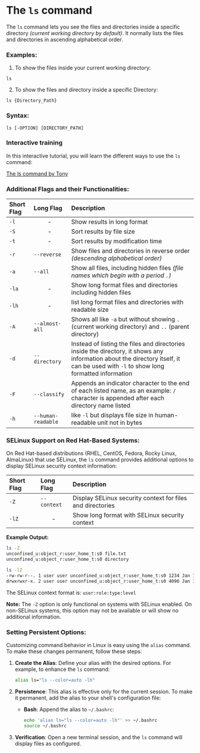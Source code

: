 # The `ls` command

The `ls` command lets you see the files and directories inside a specific directory *(current working directory by default)*.
It normally lists the files and directories in ascending alphabetical order.

### Examples:

1. To show the files inside your current working directory:

```
ls
```

2. To show the files and directory inside a specific Directory:

```
ls {Directory_Path}
```

### Syntax:

```
ls [-OPTION] [DIRECTORY_PATH]
```

### Interactive training

In this interactive tutorial, you will learn the different ways to use the `ls` command:

[The ls command by Tony](https://devdojo.com/tnylea/ls-command)

### Additional Flags and their Functionalities:

|**Short Flag**   |**Long Flag**   |**Description**   |
|:---|:---|:---|
|`-l`|<center>-</center>|Show results in long format|
|`-S`|<center>-</center>|Sort results by file size|
|`-t`|<center>-</center>|Sort results by modification time|
|`-r`|`--reverse`|Show files and directories in reverse order *(descending alphabetical order)*|
|`-a`|`--all`|Show all files, including hidden files *(file names which begin with a period `.`)*|
|`-la`|<center>-</center>|Show long format files and directories including hidden files|
|`-lh`|<center>-</center>|list long format files and directories with readable size|
|`-A`|`--almost-all`|Shows all like `-a` but without showing `.`(current working directory) and `..` (parent directory)|
|`-d`|`--directory`|Instead of listing the files and directories inside the directory, it shows any information about the directory itself, it can be used with `-l` to show long formatted information|
|`-F`|`--classify`|Appends an indicator character to the end of each listed name, as an example: `/` character is appended after each directory name listed|
|`-h`|`--human-readable`|like `-l` but displays file size in human-readable unit not in bytes|


### SELinux Support on Red Hat-Based Systems:

On Red Hat-based distributions (RHEL, CentOS, Fedora, Rocky Linux, AlmaLinux) that use SELinux, the `ls` command provides additional options to display SELinux security context information:

|**Short Flag**   |**Long Flag**   |**Description**   |
|:---|:---|:---|
|`-Z`|`--context`|Display SELinux security context for files and directories|
|`-lZ`|<center>-</center>|Show long format with SELinux security context|

**Example Output:**

```bash
ls -Z
unconfined_u:object_r:user_home_t:s0 file.txt
unconfined_u:object_r:user_home_t:s0 directory
```

```bash
ls -lZ
-rw-rw-r--. 1 user user unconfined_u:object_r:user_home_t:s0 1234 Jan 15 10:30 file.txt
drwxrwxr-x. 2 user user unconfined_u:object_r:user_home_t:s0 4096 Jan 15 10:25 directory
```

The SELinux context format is: `user:role:type:level`

**Note:** The `-Z` option is only functional on systems with SELinux enabled. On non-SELinux systems, this option may not be available or will show no additional information.


### Setting Persistent Options:


Customizing command behavior in Linux is easy using the `alias` command. To make these changes permanent, follow these steps:

1. **Create the Alias**: Define your alias with the desired options. For example, to enhance the `ls` command:

    ```bash
    alias ls="ls --color=auto -lh"
    ```

2. **Persistence**: This alias is effective only for the current session. To make it permanent, add the alias to your shell's configuration file:

    - **Bash**: Append the alias to `~/.bashrc`:

        ```bash
        echo 'alias ls="ls --color=auto -lh"' >> ~/.bashrc
        source ~/.bashrc
        ```

3. **Verification**: Open a new terminal session, and the `ls` command will display files as configured.


